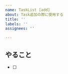 ```yaml
---
name: TaskList [add]
about: Task追加の際に使用する
title: ''
labels: ''
assignees: ''

---
```


## やること
- [ ]
